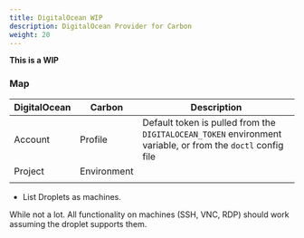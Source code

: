 ```yaml
---
title: DigitalOcean WIP
description: DigitalOcean Provider for Carbon
weight: 20
---
```


**This is a WIP**

### Map

| DigitalOcean | Carbon       | Description                                                                                                 |
|--------------|--------------|-------------------------------------------------------------------------------------------------------------|
| Account      | Profile      | Default token is pulled from the `DIGITALOCEAN_TOKEN` environment variable, or from the `doctl` config file |
| Project      | Environment  |                                                                                                             |
|              |              |                                                                                                             |



- List Droplets as machines.

While not a lot. All functionality on machines (SSH, VNC, RDP) should work assuming the droplet supports them.